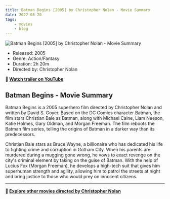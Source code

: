 ```yaml
---
title: Batman Begins [2005] by Christopher Nolan - Movie Summary
date: 2022-05-20
tags:
    - movies
    - blog
---
```


![Batman Begins [2005] by Christopher Nolan - Movie Summary](&#x2F;images&#x2F;movie-batman-begins.jpg)

- Released: 2005
- Genre: Action&#x2F;Fantasy
- Duration: 2h 20m
- Directed by: Christopher Nolan

**🎥 [Watch trailer on YouTube](https:&#x2F;&#x2F;www.youtube.com&#x2F;watch?v&#x3D;QhPqez3CwiM)**

## Batman Begins - Movie Summary

Batman Begins is a 2005 superhero film directed by Christopher Nolan and written by David S. Goyer. Based on the DC Comics character Batman, the film stars Christian Bale as Batman, along with Michael Caine, Liam Neeson, Katie Holmes, Gary Oldman, and Morgan Freeman. The film reboots the Batman film series, telling the origins of Batman in a darker way than its predecessors.

Christian Bale stars as Bruce Wayne, a billionaire who has dedicated his life to fighting crime and corruption in Gotham City. When his parents are murdered during a mugging gone wrong, he vows to exact revenge on the city&#39;s criminal element by taking on the guise of Batman. With the help of Lucius Fox (Morgan Freeman), he develops a high-tech suit that gives him superhuman strength and agility, allowing him to patrol the streets at night and bring justice to those who would prey on innocent citizens.

---

**🍿 [Explore other movies directed by Christopher Nolan](/)**